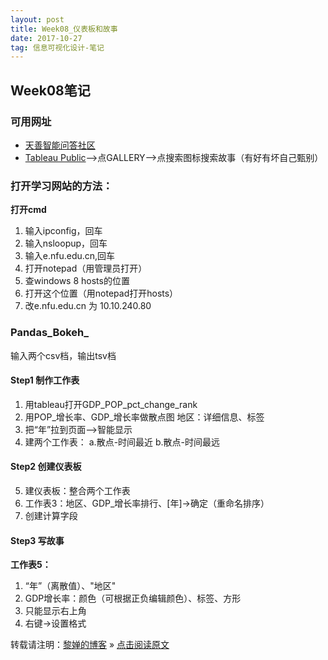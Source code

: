 ```yaml
---
layout: post
title: Week08_仪表板和故事
date: 2017-10-27
tag: 信息可视化设计-笔记
--- 
```


## Week08笔记

### 可用网址
- [天善智能问答社区](https://www.hellobi.com/)
- [Tableau Public](https://public.tableau.com/s/)-->点GALLERY-->点搜索图标搜索故事（有好有坏自己甄别）

### 打开学习网站的方法：
**打开cmd**
1. 输入ipconfig，回车
2. 输入nsloopup，回车
3. 输入e.nfu.edu.cn,回车
4. 打开notepad（用管理员打开）
5. 查windows 8 hosts的位置
6. 打开这个位置（用notepad打开hosts）
7. 改e.nfu.edu.cn 为 10.10.240.80

### Pandas_Bokeh_
输入两个csv档，输出tsv档
#### Step1 制作工作表
1. 用tableau打开GDP_POP_pct_change_rank
2. 用POP_增长率、GDP_增长率做散点图
   地区：详细信息、标签
3. 把“年”拉到页面-->智能显示
4. 建两个工作表：
    a.散点-时间最近
    b.散点-时间最远

#### Step2 创建仪表板
5. 建仪表板：整合两个工作表
6. 工作表3：地区、GDP_增长率排行、[年]->确定（重命名排序）
7. 创建计算字段

#### Step3 写故事
**工作表5：**
1. “年”（离散值）、"地区"
2. GDP增长率：颜色（可根据正负编辑颜色）、标签、方形
3. 只能显示右上角
4. 右键->设置格式



转载请注明：[黎婵的博客](https://cherrylichan.github.io/) » [点击阅读原文](https://cherrylichan.github.io/2017/10/Week08_仪表板和故事/)









